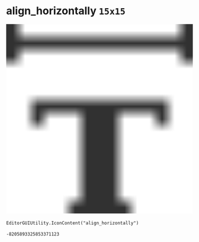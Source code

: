 # align_horizontally `15x15`
<img src="/img/align_horizontally.png" width=512 height=512>

``` CSharp
EditorGUIUtility.IconContent("align_horizontally")
```
```
-8205893325853371123
```
